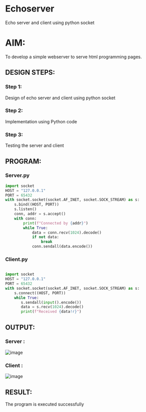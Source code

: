 # Echoserver
Echo server and client using python socket

# AIM:

To develop a simple webserver to serve html programming pages.

## DESIGN STEPS:

### Step 1:

Design of echo server and client using python socket

### Step 2:

Implementation using Python code

### Step 3:

Testing the server and client 

## PROGRAM:
### Server.py
```python
import socket
HOST = "127.0.0.1" 
PORT = 65432 
with socket.socket(socket.AF_INET, socket.SOCK_STREAM) as s:
    s.bind((HOST, PORT))
    s.listen()
    conn, addr = s.accept()
    with conn:
        print(f"Connected by {addr}")
        while True:
            data = conn.recv(1024).decode()
            if not data:
                break
            conn.sendall(data.encode())
```
### Client.py
```python
   
import socket
HOST = "127.0.0.1" 
PORT = 65432 
with socket.socket(socket.AF_INET, socket.SOCK_STREAM) as s:
    s.connect((HOST, PORT))
    while True:
       s.sendall(input().encode()) 
       data = s.recv(1024).decode()
       print(f"Received {data!r}")
```         
## OUTPUT:
### Server :
![image](https://github.com/R-Udayakumar/Ethicka-Hacking-Techniques---19CS417-/assets/118708024/2b65d5c3-132c-4bcb-8289-f41d3a94580b)

### Client :
![image](https://github.com/R-Udayakumar/Ethicka-Hacking-Techniques---19CS417-/assets/118708024/30c926f7-ba75-4573-a719-f0caf3f8b1a3)


## RESULT:
The program is executed successfully
